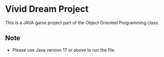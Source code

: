 # Vivid Dream Project
This is a JAVA game project part of the Object Oriented Programming class.
## Note
* Please use Java version 17 or above to run the file.
